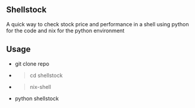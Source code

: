 ## Shellstock

A quick way to check stock price and performance in a shell using python for the code and nix for the python environment

## Usage

* git clone repo
* >cd shellstock
* >nix-shell
* python shellstock
